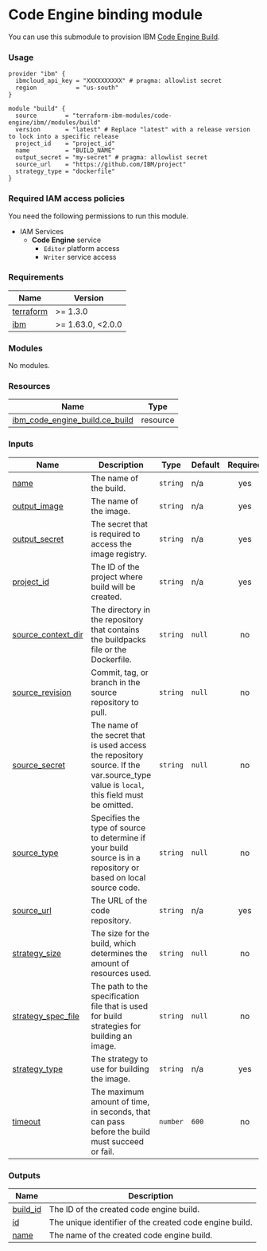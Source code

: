 # Code Engine binding module

You can use this submodule to provision IBM [Code Engine Build](https://cloud.ibm.com/docs/codeengine?topic=codeengine-getting-started).


### Usage
```hcl
provider "ibm" {
  ibmcloud_api_key = "XXXXXXXXXX" # pragma: allowlist secret
  region           = "us-south"
}

module "build" {
  source        = "terraform-ibm-modules/code-engine/ibm//modules/build"
  version       = "latest" # Replace "latest" with a release version to lock into a specific release
  project_id    = "project_id"
  name          = "BUILD_NAME"
  output_secret = "my-secret" # pragma: allowlist secret
  source_url    = "https://github.com/IBM/project"
  strategy_type = "dockerfile"
}
```

### Required IAM access policies

You need the following permissions to run this module.

- IAM Services
    - **Code Engine** service
        - `Editor` platform access
        - `Writer` service access

<!-- BEGINNING OF PRE-COMMIT-TERRAFORM DOCS HOOK -->
### Requirements

| Name | Version |
|------|---------|
| <a name="requirement_terraform"></a> [terraform](#requirement\_terraform) | >= 1.3.0 |
| <a name="requirement_ibm"></a> [ibm](#requirement\_ibm) | >= 1.63.0, <2.0.0 |

### Modules

No modules.

### Resources

| Name | Type |
|------|------|
| [ibm_code_engine_build.ce_build](https://registry.terraform.io/providers/ibm-cloud/ibm/latest/docs/resources/code_engine_build) | resource |

### Inputs

| Name | Description | Type | Default | Required |
|------|-------------|------|---------|:--------:|
| <a name="input_name"></a> [name](#input\_name) | The name of the build. | `string` | n/a | yes |
| <a name="input_output_image"></a> [output\_image](#input\_output\_image) | The name of the image. | `string` | n/a | yes |
| <a name="input_output_secret"></a> [output\_secret](#input\_output\_secret) | The secret that is required to access the image registry. | `string` | n/a | yes |
| <a name="input_project_id"></a> [project\_id](#input\_project\_id) | The ID of the project where build will be created. | `string` | n/a | yes |
| <a name="input_source_context_dir"></a> [source\_context\_dir](#input\_source\_context\_dir) | The directory in the repository that contains the buildpacks file or the Dockerfile. | `string` | `null` | no |
| <a name="input_source_revision"></a> [source\_revision](#input\_source\_revision) | Commit, tag, or branch in the source repository to pull. | `string` | `null` | no |
| <a name="input_source_secret"></a> [source\_secret](#input\_source\_secret) | The name of the secret that is used access the repository source. If the var.source\_type value is `local`, this field must be omitted. | `string` | `null` | no |
| <a name="input_source_type"></a> [source\_type](#input\_source\_type) | Specifies the type of source to determine if your build source is in a repository or based on local source code. | `string` | `null` | no |
| <a name="input_source_url"></a> [source\_url](#input\_source\_url) | The URL of the code repository. | `string` | n/a | yes |
| <a name="input_strategy_size"></a> [strategy\_size](#input\_strategy\_size) | The size for the build, which determines the amount of resources used. | `string` | `null` | no |
| <a name="input_strategy_spec_file"></a> [strategy\_spec\_file](#input\_strategy\_spec\_file) | The path to the specification file that is used for build strategies for building an image. | `string` | `null` | no |
| <a name="input_strategy_type"></a> [strategy\_type](#input\_strategy\_type) | The strategy to use for building the image. | `string` | n/a | yes |
| <a name="input_timeout"></a> [timeout](#input\_timeout) | The maximum amount of time, in seconds, that can pass before the build must succeed or fail. | `number` | `600` | no |

### Outputs

| Name | Description |
|------|-------------|
| <a name="output_build_id"></a> [build\_id](#output\_build\_id) | The ID of the created code engine build. |
| <a name="output_id"></a> [id](#output\_id) | The unique identifier of the created code engine build. |
| <a name="output_name"></a> [name](#output\_name) | The name of the created code engine build. |
<!-- END OF PRE-COMMIT-TERRAFORM DOCS HOOK -->
